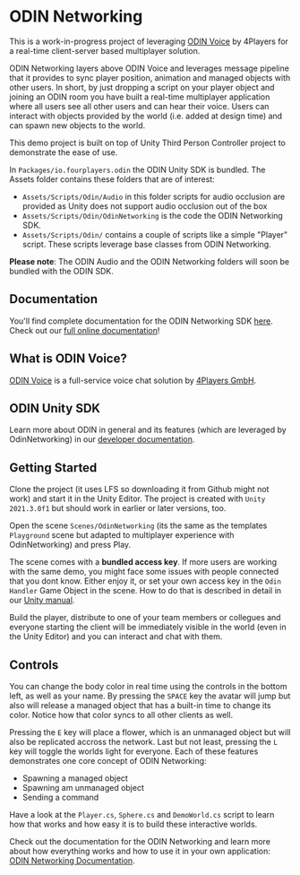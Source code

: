# ODIN Networking

This is a work-in-progress project of leveraging [ODIN Voice](https://odin.4players.io/voice-chat/) by 4Players for a real-time client-server based multiplayer 
solution.

ODIN Networking layers above ODIN Voice and leverages message pipeline that it provides to sync player position, animation and managed objects with
other users. In short, by just dropping a script on your player object and joining an ODIN room you have built a real-time multiplayer application
where all users see all other users and can hear their voice. Users can interact with objects provided by the world (i.e. added at design time) and
can spawn new objects to the world.

This demo project is built on top of Unity Third Person Controller project to demonstrate the ease of use.

In `Packages/io.fourplayers.odin` the ODIN Unity SDK is bundled. The Assets folder contains these folders that are of interest:

- `Assets/Scripts/Odin/Audio` in this folder scripts for audio occlusion are provided as Unity does not support audio occlusion out of the box
- `Assets/Scripts/Odin/OdinNetworking` is the code the ODIN Networking SDK.
- `Assets/Scripts/Odin/` contains a couple of scripts like a simple "Player" script. These scripts leverage base classes from ODIN Networking.

**Please note**: The ODIN Audio and the ODIN Networking folders will soon be bundled with the ODIN SDK. 

## Documentation

You'll find complete documentation for the ODIN Networking SDK [here](Assets/Scripts/Odin/OdinNetworking/README.md).
Check out our [full online documentation](https://docs.4players.io/voice/)!

## What is ODIN Voice?

[ODIN Voice](https://odin.4players.io/voice-chat/) is a full-service voice chat solution by [4Players GmbH](https://www.4players.io/company/about_us/).

## ODIN Unity SDK

Learn more about ODIN in general and its features (which are leveraged by OdinNetworking) in our [developer documentation](https://docs.4players.io/voice/).

## Getting Started

Clone the project (it uses LFS so downloading it from Github might not work) and start it in the Unity Editor. The project is created with 
`Unity 2021.3.0f1` but should work in earlier or later versions, too.

Open the scene `Scenes/OdinNetworking` (its the same as the templates `Playground` scene but adapted to multiplayer experience with OdinNetworking) and
press Play. 

The scene comes with a **bundled access key**. If more users are working with the same demo, you might face some issues with people connected that you dont know. Either enjoy it, or set your own access key in the `Odin Handler` Game Object in the scene. How to do that is described in detail in our
[Unity manual](https://docs.4players.io/voice/unity/manual/odineditorconfig/#client-authentication).

Build the player, distribute to one of your team members or collegues and everyone starting the client will be immediately visible in the world (even in the
Unity Editor) and you can interact and chat with them.

## Controls

You can change the body color in real time using the controls in the bottom left, as well as your name. By pressing the `SPACE` key the avatar will jump
but also will release a managed object that has a built-in time to change its color. Notice how that color syncs to all other clients as well.

Pressing the `E` key will place a flower, which is an unmanaged object but will also be replicated accross the network. Last but not least, pressing the `L` key will toggle the worlds light for everyone. Each of these features demonstrates one core concept of ODIN Networking:

- Spawning a managed object
- Spawning am unmanaged object
- Sending a command

Have a look at the `Player.cs`, `Sphere.cs` and `DemoWorld.cs` script to learn how that works and how easy it is to build these interactive worlds.

Check out the documentation for the ODIN Networking and learn more about how everything works and how to use it in your own application: 
[ODIN Networking Documentation](Assets/Scripts/Odin/OdinNetworking/README.md).

